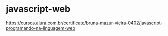 # javascript-web
https://cursos.alura.com.br/certificate/bruna-mazur-vieira-0402/javascript-programando-na-linguagem-web
